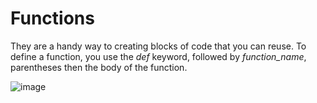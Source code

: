 # Functions

They are a handy way to creating blocks of code that you can reuse.
To define a function, you use the *def* keyword, followed by *function_name*, parentheses then the body of the function.

![image](https://github.com/MisterWest11/Python-Week-1-4/assets/152319557/b4e6bbf9-8766-4a5c-9b0b-80ae0ca6f23f)

